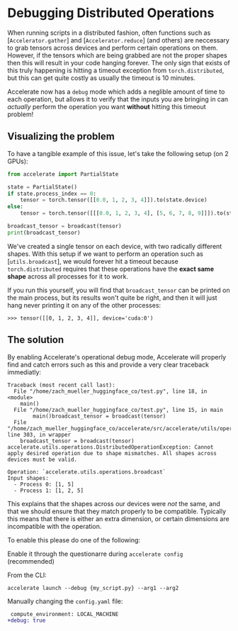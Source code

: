 <!--Copyright 2022 The HuggingFace Team. All rights reserved.

Licensed under the Apache License, Version 2.0 (the "License"); you may not use this file except in compliance with
the License. You may obtain a copy of the License at

http://www.apache.org/licenses/LICENSE-2.0

Unless required by applicable law or agreed to in writing, software distributed under the License is distributed on
an "AS IS" BASIS, WITHOUT WARRANTIES OR CONDITIONS OF ANY KIND, either express or implied. See the License for the
specific language governing permissions and limitations under the License.

⚠️ Note that this file is in Markdown but contain specific syntax for our doc-builder (similar to MDX) that may not be
rendered properly in your Markdown viewer.
-->

# Debugging Distributed Operations

When running scripts in a distributed fashion, often functions such as [`Accelerator.gather`] and [`Accelerator.reduce`] (and others) are neccessary to grab tensors across devices and perform certain operations on them. However, if the tensors which are being grabbed are not the proper shapes then this will result in your code hanging forever. The only sign that exists of this truly happening is hitting a timeout exception from `torch.distributed`, but this can get quite costly as usually the timeout is 10 minutes.

Accelerate now has a `debug` mode which adds a neglible amount of time to each operation, but allows it to verify that the inputs you are bringing in can *actually* perform the operation you want **without** hitting this timeout problem!

## Visualizing the problem

To have a tangible example of this issue, let's take the following setup (on 2 GPUs):

```python
from accelerate import PartialState

state = PartialState()
if state.process_index == 0:
    tensor = torch.tensor([[0.0, 1, 2, 3, 4]]).to(state.device)
else:
    tensor = torch.tensor([[[0.0, 1, 2, 3, 4], [5, 6, 7, 8, 9]]]).to(state.device)

broadcast_tensor = broadcast(tensor)
print(broadcast_tensor)
```

We've created a single tensor on each device, with two radically different shapes. With this setup if we want to perform an operation such as [`utils.broadcast`], we would forever hit a timeout because `torch.distributed` requires that these operations have the **exact same shape** across all processes for it to work.

If you run this yourself, you will find that `broadcast_tensor` can be printed on the main process, but its results won't quite be right, and then it will just hang never printing it on any of the other processes:

```
>>> tensor([[0, 1, 2, 3, 4]], device='cuda:0')
```

## The solution

By enabling Accelerate's operational debug mode, Accelerate will properly find and catch errors such as this and provide a very clear traceback immediatly: 

```
Traceback (most recent call last):
  File "/home/zach_mueller_huggingface_co/test.py", line 18, in <module>
    main()
  File "/home/zach_mueller_huggingface_co/test.py", line 15, in main
        main()broadcast_tensor = broadcast(tensor)
  File "/home/zach_mueller_huggingface_co/accelerate/src/accelerate/utils/operations.py", line 303, in wrapper
    broadcast_tensor = broadcast(tensor)
accelerate.utils.operations.DistributedOperationException: Cannot apply desired operation due to shape mismatches. All shapes across devices must be valid.

Operation: `accelerate.utils.operations.broadcast`
Input shapes:
  - Process 0: [1, 5]
  - Process 1: [1, 2, 5]
```

This explains that the shapes across our devices were *not* the same, and that we should ensure that they match properly to be compatible. Typically this means that there is either an extra dimension, or certain dimensions are incompatible with the operation.

To enable this please do one of the following:

Enable it through the questionarre during `accelerate config` (recommended)

From the CLI: 

```
accelerate launch --debug {my_script.py} --arg1 --arg2
```

Manually changing the `config.yaml` file:

```diff
 compute_environment: LOCAL_MACHINE
+debug: true
```



